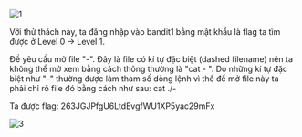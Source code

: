 ![1](https://github.com/user-attachments/assets/7ce14504-b086-49f7-8ba7-d4fb5b837d92)

Với thử thách này, ta đăng nhập vào bandit1 bằng mật khẩu là flag ta tìm được ở Level 0 -> Level 1.

Đề yêu cầu mở file "-". Đây là file có kí tự đặc biệt (dashed filename) nên ta không thể mở xem bằng cách thông thường là "cat - ". Do những kí tự đặc biệt như "-" thường được làm tham số dòng lệnh vì thế để mở file này ta phải chỉ rõ file đó bằng cách như sau: cat ./-

Ta được flag: 263JGJPfgU6LtdEvgfWU1XP5yac29mFx


![3](https://github.com/user-attachments/assets/c1197a87-d72c-4588-9d45-96ee8d6ad27e)
